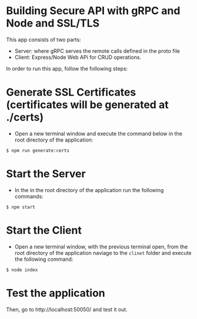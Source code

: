 # Building Secure API with gRPC and Node and SSL/TLS

This app consists of two parts:
- Server: where gRPC serves the remote calls defined in the proto file
- Client: Express/Node Web APi for CRUD operations.

In order to run this app, follow the following steps:
# Generate SSL Certificates (certificates will be generated at ./certs)
- Open a new terminal window and execute the command below in the root directory of the application:
```
$ npm run generate:certs
```
# Start the Server
- In the in the root directory of the application run the following commands:

```
$ npm start
```

# Start the Client
- Open a new terminal window, with the previous terminal open, from the root directory of the application
naviage to the `clinet` folder and execute the following command:

```
$ node index
```

# Test the application
Then, go to http://localhost:50050/ and test it out.
